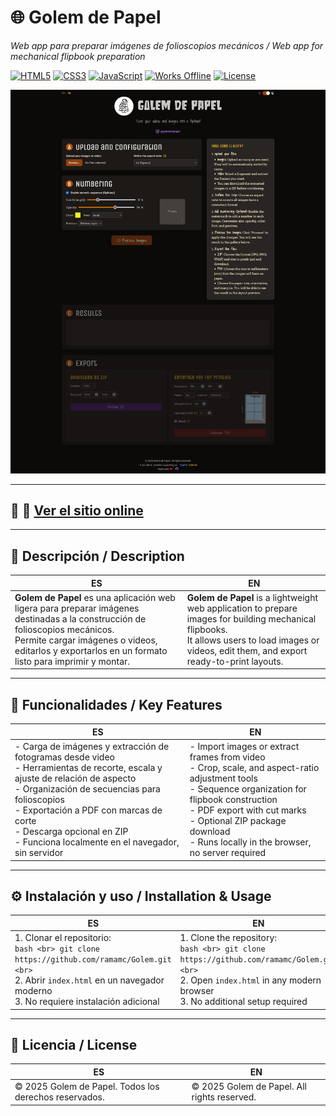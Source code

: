 # 🌐 Golem de Papel
*Web app para preparar imágenes de folioscopios mecánicos / Web app for mechanical flipbook preparation*

[![HTML5](https://img.shields.io/badge/HTML5-E34F26?logo=html5&logoColor=fff)]() 
[![CSS3](https://img.shields.io/badge/CSS3-1572B6?logo=css3&logoColor=fff)]() 
[![JavaScript](https://img.shields.io/badge/JavaScript-F7DF1E?logo=javascript&logoColor=000)]() 
[![Works Offline](https://img.shields.io/badge/Works_Offline-Yes-success)]() 
[![License](https://img.shields.io/badge/License-All%20rights%20reserved-lightgrey)]()

![Vista previa](docs/img/preview.png)

---

## 📍 🔗 **[Ver el sitio online](https://ramamc.github.io/Golem/)**

---

## 📖 Descripción / Description
| ES | EN |
|---------|---------|
| **Golem de Papel** es una aplicación web ligera para preparar imágenes destinadas a la construcción de folioscopios mecánicos. <br> Permite cargar imágenes o videos, editarlos y exportarlos en un formato listo para imprimir y montar. | **Golem de Papel** is a lightweight web application to prepare images for building mechanical flipbooks. <br> It allows users to load images or videos, edit them, and export ready-to-print layouts. |

---

## 🚀 Funcionalidades / Key Features
| ES | EN |
|---------|---------|
| - Carga de imágenes y extracción de fotogramas desde video <br> - Herramientas de recorte, escala y ajuste de relación de aspecto <br> - Organización de secuencias para folioscopios <br> - Exportación a PDF con marcas de corte <br> - Descarga opcional en ZIP <br> - Funciona localmente en el navegador, sin servidor | - Import images or extract frames from video <br> - Crop, scale, and aspect-ratio adjustment tools <br> - Sequence organization for flipbook construction <br> - PDF export with cut marks <br> - Optional ZIP package download <br> - Runs locally in the browser, no server required |

---

## ⚙️ Instalación y uso / Installation & Usage
| ES | EN |
|---------|---------|
| 1. Clonar el repositorio:  <br> ```bash <br> git clone https://github.com/ramamc/Golem.git <br> ``` <br> 2. Abrir `index.html` en un navegador moderno <br> 3. No requiere instalación adicional | 1. Clone the repository:  <br> ```bash <br> git clone https://github.com/ramamc/Golem.git <br> ``` <br> 2. Open `index.html` in any modern browser <br> 3. No additional setup required |

---

## 📜 Licencia / License
| ES | EN |
|---------|---------|
| © 2025 Golem de Papel. Todos los derechos reservados. | © 2025 Golem de Papel. All rights reserved. |

